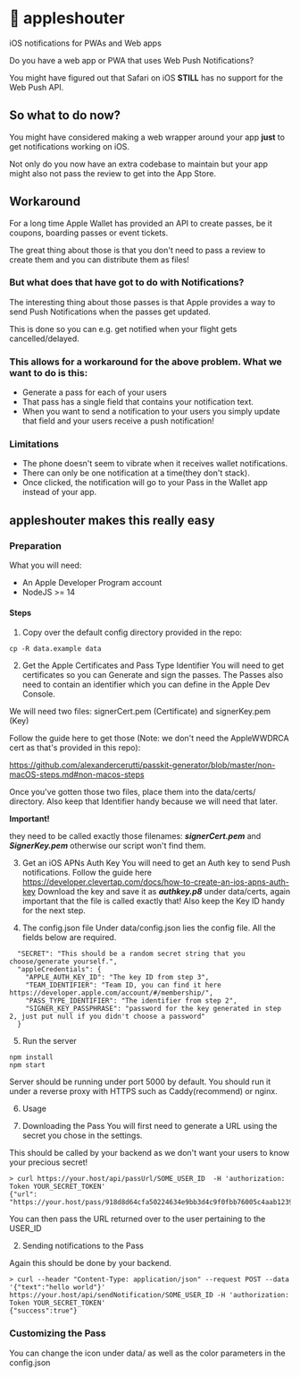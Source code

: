 # 📣 appleshouter
iOS notifications for PWAs and Web apps

Do you have a web app or PWA that uses Web Push Notifications?

You might have figured out that Safari on iOS **STILL** has no support for the Web Push API.

## So what to do now?
You might have considered making a web wrapper around your app **just** to get notifications working on iOS.

Not only do you now have an extra codebase to maintain but your app might also not pass the review to get into the App Store.

## Workaround
For a long time Apple Wallet has provided an API to create passes, be it coupons, boarding passes or event tickets.

The great thing about those is that you don't need to pass a review to create them and you can distribute them as files!

### But what does that have got to do with Notifications?
The interesting thing about those passes is that Apple provides a way to send Push Notifications when the passes get updated.

This is done so you can e.g. get notified when your flight gets cancelled/delayed.

### This allows for a workaround for the above problem. What we want to do is this:
- Generate a pass for each of your users
- That pass has a single field that contains your notification text.
- When you want to send a notification to your users you simply update that field and your users receive a push notification!

### Limitations
- The phone doesn't seem to vibrate when it receives wallet notifications.
- There can only be one notification at a time(they don't stack).
- Once clicked, the notification will go to your Pass in the Wallet app instead of your app.

## appleshouter makes this really easy

### Preparation
What you will need:
- An Apple Developer Program account
- NodeJS >= 14

#### Steps
1. Copy over the default config directory provided in the repo:
```
cp -R data.example data
```

2. Get the Apple Certificates and Pass Type Identifier
You will need to get certificates so you can Generate and sign the passes.
The Passes also need to contain an identifier which you can define in the Apple Dev Console.

We will need two files: signerCert.pem (Certificate) and signerKey.pem (Key)

Follow the guide here to get those (Note: we don't need the AppleWWDRCA cert as that's provided in this repo):

https://github.com/alexandercerutti/passkit-generator/blob/master/non-macOS-steps.md#non-macos-steps

Once you've gotten those two files, place them into the data/certs/ directory.
Also keep that Identifier handy because we will need that later.

**Important!**

they need to be called exactly those filenames: **_signerCert.pem_** and **_SignerKey.pem_** otherwise our script won't find them.

3. Get an iOS APNs Auth Key
You will need to get an Auth key to send Push notifications.
Follow the guide here https://developer.clevertap.com/docs/how-to-create-an-ios-apns-auth-key
Download the key and save it as **_authkey.p8_** under data/certs, again important that the file is called exactly that!
Also keep the Key ID handy for the next step.

4. The config.json file
Under data/config.json lies the config file. All the fields below are required.
```
  "SECRET": "This should be a random secret string that you choose/generate yourself.",
  "appleCredentials": {
    "APPLE_AUTH_KEY_ID": "The key ID from step 3",
    "TEAM_IDENTIFIER": "Team ID, you can find it here https://developer.apple.com/account/#/membership/",
    "PASS_TYPE_IDENTIFIER": "The identifier from step 2",
    "SIGNER_KEY_PASSPHRASE": "password for the key generated in step 2, just put null if you didn't choose a password"
  }
```
5. Run the server
```
npm install
npm start
```
Server should be running under port 5000 by default.
You should run it under a reverse proxy with HTTPS such as Caddy(recommend) or nginx.

6. Usage

1. Downloading the Pass
You will first need to generate a URL using the secret you chose in the settings.

This should be called by your backend as we don't want your users to know your precious secret!

```
> curl https://your.host/api/passUrl/SOME_USER_ID  -H 'authorization: Token YOUR_SECRET_TOKEN'
{"url": "https://your.host/pass/918d8d64cfa50224634e9bb3d4c9f0fbb76005c4aab1239cb834d5f9151684ba0a21db24498cacef4fe7a405336e2.pkpass"}
```
You can then pass the URL returned over to the user pertaining to the USER_ID

2. Sending notifications to the Pass

Again this should be done by your backend.

```
> curl --header "Content-Type: application/json" --request POST --data '{"text":"hello world"}' https://your.host/api/sendNotification/SOME_USER_ID -H 'authorization: Token YOUR_SECRET_TOKEN'
{"success":true"}
```

### Customizing the Pass
You can change the icon under data/ as well as the color parameters in the config.json
